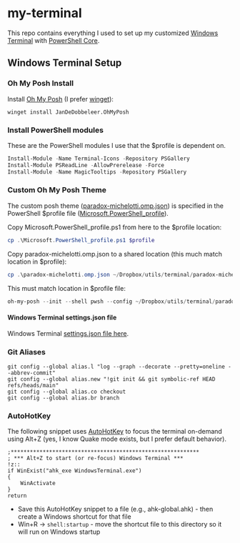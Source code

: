 # my-terminal

This repo contains everything I used to set up my customized [Windows Terminal](https://www.microsoft.com/en-us/p/windows-terminal/9n0dx20hk701?activetab=pivot:overviewtab) with [PowerShell Core](https://docs.microsoft.com/en-us/powershell/scripting/install/installing-powershell-core-on-windows?view=powershell-7).

## Windows Terminal Setup

### Oh My Posh Install

Install [Oh My Posh](https://ohmyposh.dev/) (I prefer [winget](https://ohmyposh.dev/docs/windows)):

`winget install JanDeDobbeleer.OhMyPosh`

### Install PowerShell modules

These are the PowerShell modules I use that the $profile is dependent on.

```powershell
Install-Module -Name Terminal-Icons -Repository PSGallery
Install-Module PSReadLine -AllowPrerelease -Force
Install-Module -Name MagicTooltips -Repository PSGallery
```

### Custom Oh My Posh Theme

<!-- Locate your PowerShell profile file by running `$profile` at a PowerShell prompt. Note the directory - it will be something like: `C:\Users\<username>\Documents\PowerShell\Microsoft.PowerShell_profile.ps1`. Copy the `PoshThemes` folder (which contains paradox-michelotti.psm1) into this folder - so you'll have something like this:
`C:\Users\<username>\Documents\PowerShell\PoshThemes\paradox-michelotti.psm1`. -->

The custom posh theme ([paradox-michelotti.omp.json](paradox-michelotti.omp.json)) is specified in the PowerShell $profile file ([Microsoft.PowerShell_profile](Microsoft.PowerShell_profile)).

Copy Microsoft.PowerShell_profile.ps1 from here to the $profile location:

```powershell
cp .\Microsoft.PowerShell_profile.ps1 $profile
```

Copy paradox-michelotti.omp.json to a shared location (this much match location in $profile):

```powershell
cp .\paradox-michelotti.omp.json ~/Dropbox/utils/terminal/paradox-michelotti.omp.json
```

This must match location in $profile file:

```powershell
oh-my-posh --init --shell pwsh --config ~/Dropbox/utils/terminal/paradox-michelotti.omp.json | Invoke-Expression
```

#### Windows Terminal settings.json file

Windows Terminal [settings.json file here](settings.json).

### Git Aliases

```shell
git config --global alias.l "log --graph --decorate --pretty=oneline --abbrev-commit"
git config --global alias.new "!git init && git symbolic-ref HEAD refs/heads/main"
git config --global alias.co checkout
git config --global alias.br branch
```

### AutoHotKey

The following snippet uses [AutoHotKey](https://www.autohotkey.com/) to focus the terminal on-demand using Alt+Z (yes, I know Quake mode exists, but I prefer default behavior).

```shell
;***********************************************************
; *** Alt+Z to start (or re-focus) Windows Terminal ***
!z::
if WinExist("ahk_exe WindowsTerminal.exe")
{
    WinActivate
}
return
```

* Save this AutoHotKey snippet to a file (e.g., ahk-global.ahk) - then create a Windows shortcut for that file
* Win+R -> `shell:startup` - move the shortcut file to this directory so it will run on Windows startup
